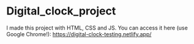 # Digital_clock_project
 I made this project with HTML, CSS and JS.
 You can access it here (use Google Chrome!): https://digital-clock-testing.netlify.app/
